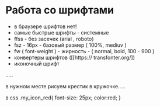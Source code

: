 # Работа со шрифтами

- в браузере шрифтов нет!
- самые быстрые шрифты - системные
- ffss - без засечек (arial , roboto)
- fsz - 16px - базовый размер ( 100%, mediuv )
- fw ( font-weight ) - жирность - ( normal, bold, 100 - 900 )
- конвертеры шрифтов ([[https:// transfonter.org/])
- иконочный шрифт
  </head>
<script src="https"://kit.fontawesome.com/02902f4142.js" crossorigin="anonymous"></script>
<link rel="stylesheet" href="css/main.css">
.....
</head>

в нужном месте рисуем крестик в кружочке.....
<i class="fa-regular fa-circle-xmark my_icon_red"></i>

в css
.my_icon_red{
   font-size: 25px;
   color:red;
   }
